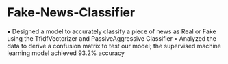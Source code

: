 # Fake-News-Classifier

•	Designed a model to accurately classify a piece of news as Real or Fake using the TfidfVectorizer and PassiveAggressive Classifier
•	Analyzed the data to derive a confusion matrix to test our model; the supervised machine learning model achieved 93.2% accuracy
